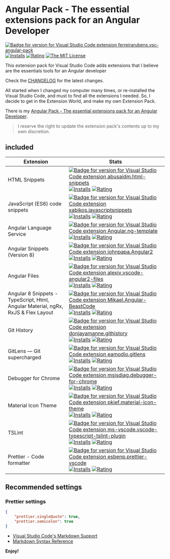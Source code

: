 # Angular Pack - The essential extensions pack for an Angular Developer

[![Badge for version for Visual Studio Code extension ferreirarubens.vsc-angular-pack](https://vsmarketplacebadge.apphb.com/version-short/ferreirarubens.vsc-angular-pack.svg?color=blue&style=?style=for-the-badge&logo=visual-studio-code)](https://marketplace.visualstudio.com/items?itemName=ferreirarubens.vsc-angular-pack&wt.mc_id=angularessentials-github-jopapa) [![Installs](https://vsmarketplacebadge.apphb.com/installs-short/ferreirarubens.vsc-angular-pack.svg?color=blue&style=flat-square)](https://marketplace.visualstudio.com/items?itemName=ferreirarubens.vsc-angular-pack)
[![Rating](https://vsmarketplacebadge.apphb.com/rating-short/ferreirarubens.vsc-angular-pack.svg?color=blue&style=flat-square)](https://marketplace.visualstudio.com/items?itemName=ferreirarubens.vsc-angular-pack) [![The MIT License](https://img.shields.io/badge/license-MIT-orange.svg?color=blue&style=flat-square)](http://opensource.org/licenses/MIT)

This extension pack for Visual Studio Code adds extensions that I believe are the essentials tools for an Angular developer

Check the [CHANGELOG](CHANGELOG.md) for the latest changes.

All started when I changed my computer many times, or re-installed the Visual Studio Code, and must to find all the extensions I needed. So, I decide to get in the Extension World, and make my own Extension Pack.

There is my [Angular Pack - The essential extensions pack for an Angular Developer](https://marketplace.visualstudio.com/items?itemName=ferreirarubens.vsc-angular-pack).

> I reserve the right to update the extension pack's contents up to my own discretion.

## included

| Extension | Stats |
| --------- | ----- |
| HTML Snippets | [![Badge for version for Visual Studio Code extension abusaidm.html-snippets](https://vsmarketplacebadge.apphb.com/version-short/abusaidm.html-snippets.svg?color=blue&style=?style=for-the-badge&logo=visual-studio-code)](https://marketplace.visualstudio.com/items?itemName=abusaidm.html-snippets&wt.mc_id=angularessentials-github-jopapa) [![Installs](https://vsmarketplacebadge.apphb.com/installs-short/abusaidm.html-snippets.svg?color=blue&style=flat-square)](https://marketplace.visualstudio.com/items?itemName=abusaidm.html-snippets) [![Rating](https://vsmarketplacebadge.apphb.com/rating-short/abusaidm.html-snippets.svg?color=blue&style=flat-square)](https://marketplace.visualstudio.com/items?itemName=abusaidm.html-snippets) |
| JavaScript (ES6) code snippets | [![Badge for version for Visual Studio Code extension xabikos.javascriptsnippets](https://vsmarketplacebadge.apphb.com/version-short/xabikos.javascriptsnippets.svg?color=blue&style=?style=for-the-badge&logo=visual-studio-code)](https://marketplace.visualstudio.com/items?itemName=xabikos.javascriptsnippets&wt.mc_id=angularessentials-github-jopapa) [![Installs](https://vsmarketplacebadge.apphb.com/installs-short/xabikos.javascriptsnippets.svg?color=blue&style=flat-square)](https://marketplace.visualstudio.com/items?itemName=xabikos.javascriptsnippets) [![Rating](https://vsmarketplacebadge.apphb.com/rating-short/xabikos.javascriptsnippets.svg?color=blue&style=flat-square)](https://marketplace.visualstudio.com/items?itemName=xabikos.javascriptsnippets) |
| Angular Language Service | [![Badge for version for Visual Studio Code extension Angular.ng-template](https://vsmarketplacebadge.apphb.com/version-short/Angular.ng-template.svg?color=blue&style=?style=for-the-badge&logo=visual-studio-code)](https://marketplace.visualstudio.com/items?itemName=Angular.ng-template&wt.mc_id=angularessentials-github-jopapa) [![Installs](https://vsmarketplacebadge.apphb.com/installs-short/Angular.ng-template.svg?color=blue&style=flat-square)](https://marketplace.visualstudio.com/items?itemName=Angular.ng-template) [![Rating](https://vsmarketplacebadge.apphb.com/rating-short/Angular.ng-template.svg?color=blue&style=flat-square)](https://marketplace.visualstudio.com/items?itemName=Angular.ng-template) |
| Angular Snippets (Version 8) | [![Badge for version for Visual Studio Code extension johnpapa.Angular2](https://vsmarketplacebadge.apphb.com/version-short/johnpapa.Angular2.svg?color=blue&style=?style=for-the-badge&logo=visual-studio-code)](https://marketplace.visualstudio.com/items?itemName=johnpapa.Angular2&wt.mc_id=angularessentials-github-jopapa) [![Installs](https://vsmarketplacebadge.apphb.com/installs-short/johnpapa.Angular2.svg?color=blue&style=flat-square)](https://marketplace.visualstudio.com/items?itemName=johnpapa.Angular2) [![Rating](https://vsmarketplacebadge.apphb.com/rating-short/johnpapa.Angular2.svg?color=blue&style=flat-square)](https://marketplace.visualstudio.com/items?itemName=johnpapa.Angular2) |
| Angular Files | [![Badge for version for Visual Studio Code extension alexiv.vscode-angular2-files](https://vsmarketplacebadge.apphb.com/version-short/alexiv.vscode-angular2-files.svg?color=blue&style=?style=for-the-badge&logo=visual-studio-code)](https://marketplace.visualstudio.com/items?itemName=alexiv.vscode-angular2-files&wt.mc_id=angularessentials-github-jopapa) [![Installs](https://vsmarketplacebadge.apphb.com/installs-short/alexiv.vscode-angular2-files.svg?color=blue&style=flat-square)](https://marketplace.visualstudio.com/items?itemName=alexiv.vscode-angular2-files) [![Rating](https://vsmarketplacebadge.apphb.com/rating-short/alexiv.vscode-angular2-files.svg?color=blue&style=flat-square)](https://marketplace.visualstudio.com/items?itemName=alexiv.vscode-angular2-files) |
| Angular 8 Snippets - TypeScript, Html, Angular Material, ngRx, RxJS & Flex Layout | [![Badge for version for Visual Studio Code extension Mikael.Angular-BeastCode](https://vsmarketplacebadge.apphb.com/version-short/Mikael.Angular-BeastCode.svg?color=blue&style=?style=for-the-badge&logo=visual-studio-code)](https://marketplace.visualstudio.com/items?itemName=Mikael.Angular-BeastCode&wt.mc_id=angularessentials-github-jopapa) [![Installs](https://vsmarketplacebadge.apphb.com/installs-short/Mikael.Angular-BeastCode.svg?color=blue&style=flat-square)](https://marketplace.visualstudio.com/items?itemName=Mikael.Angular-BeastCode) [![Rating](https://vsmarketplacebadge.apphb.com/rating-short/Mikael.Angular-BeastCode.svg?color=blue&style=flat-square)](https://marketplace.visualstudio.com/items?itemName=Mikael.Angular-BeastCode) |
| Git History | [![Badge for version for Visual Studio Code extension donjayamanne.githistory](https://vsmarketplacebadge.apphb.com/version-short/donjayamanne.githistory.svg?color=blue&style=?style=for-the-badge&logo=visual-studio-code)](https://marketplace.visualstudio.com/items?itemName=donjayamanne.githistory&wt.mc_id=angularessentials-github-jopapa) [![Installs](https://vsmarketplacebadge.apphb.com/installs-short/donjayamanne.githistory.svg?color=blue&style=flat-square)](https://marketplace.visualstudio.com/items?itemName=donjayamanne.githistory) [![Rating](https://vsmarketplacebadge.apphb.com/rating-short/donjayamanne.githistory.svg?color=blue&style=flat-square)](https://marketplace.visualstudio.com/items?itemName=donjayamanne.githistory) |
| GitLens — Git supercharged | [![Badge for version for Visual Studio Code extension eamodio.gitlens](https://vsmarketplacebadge.apphb.com/version-short/eamodio.gitlens.svg?color=blue&style=?style=for-the-badge&logo=visual-studio-code)](https://marketplace.visualstudio.com/items?itemName=eamodio.gitlens&wt.mc_id=angularessentials-github-jopapa) [![Installs](https://vsmarketplacebadge.apphb.com/installs-short/eamodio.gitlens.svg?color=blue&style=flat-square)](https://marketplace.visualstudio.com/items?itemName=eamodio.gitlens) [![Rating](https://vsmarketplacebadge.apphb.com/rating-short/eamodio.gitlens.svg?color=blue&style=flat-square)](https://marketplace.visualstudio.com/items?itemName=eamodio.gitlens) |
| Debugger for Chrome | [![Badge for version for Visual Studio Code extension msjsdiag.debugger-for-chrome](https://vsmarketplacebadge.apphb.com/version-short/msjsdiag.debugger-for-chrome.svg?color=blue&style=?style=for-the-badge&logo=visual-studio-code)](https://marketplace.visualstudio.com/items?itemName=msjsdiag.debugger-for-chrome&wt.mc_id=angularessentials-github-jopapa) [![Installs](https://vsmarketplacebadge.apphb.com/installs-short/msjsdiag.debugger-for-chrome.svg?color=blue&style=flat-square)](https://marketplace.visualstudio.com/items?itemName=msjsdiag.debugger-for-chrome) [![Rating](https://vsmarketplacebadge.apphb.com/rating-short/msjsdiag.debugger-for-chrome.svg?color=blue&style=flat-square)](https://marketplace.visualstudio.com/items?itemName=msjsdiag.debugger-for-chrome) |
| Material Icon Theme | [![Badge for version for Visual Studio Code extension pkief.material-icon-theme](https://vsmarketplacebadge.apphb.com/version-short/pkief.material-icon-theme.svg?color=blue&style=?style=for-the-badge&logo=visual-studio-code)](https://marketplace.visualstudio.com/items?itemName=pkief.material-icon-theme&wt.mc_id=angularessentials-github-jopapa) [![Installs](https://vsmarketplacebadge.apphb.com/installs-short/pkief.material-icon-theme.svg?color=blue&style=flat-square)](https://marketplace.visualstudio.com/items?itemName=pkief.material-icon-theme) [![Rating](https://vsmarketplacebadge.apphb.com/rating-short/pkief.material-icon-theme.svg?color=blue&style=flat-square)](https://marketplace.visualstudio.com/items?itemName=pkief.material-icon-theme) |
| TSLint | [![Badge for version for Visual Studio Code extension ms-vscode.vscode-typescript-tslint-plugin](https://vsmarketplacebadge.apphb.com/version-short/ms-vscode.vscode-typescript-tslint-plugin.svg?color=blue&style=?style=for-the-badge&logo=visual-studio-code)](https://marketplace.visualstudio.com/items?itemName=ms-vscode.vscode-typescript-tslint-plugin&wt.mc_id=angularessentials-github-jopapa) [![Installs](https://vsmarketplacebadge.apphb.com/installs-short/ms-vscode.vscode-typescript-tslint-plugin.svg?color=blue&style=flat-square)](https://marketplace.visualstudio.com/items?itemName=ms-vscode.vscode-typescript-tslint-plugin) [![Rating](https://vsmarketplacebadge.apphb.com/rating-short/ms-vscode.vscode-typescript-tslint-plugin.svg?color=blue&style=flat-square)](https://marketplace.visualstudio.com/items?itemName=ms-vscode.vscode-typescript-tslint-plugin) |
| Prettier - Code formatter | [![Badge for version for Visual Studio Code extension esbenp.prettier-vscode](https://vsmarketplacebadge.apphb.com/version-short/esbenp.prettier-vscode.svg?color=blue&style=?style=for-the-badge&logo=visual-studio-code)](https://marketplace.visualstudio.com/items?itemName=esbenp.prettier-vscode&wt.mc_id=angularessentials-github-jopapa) [![Installs](https://vsmarketplacebadge.apphb.com/installs-short/esbenp.prettier-vscode.svg?color=blue&style=flat-square)](https://marketplace.visualstudio.com/items?itemName=esbenp.prettier-vscode) [![Rating](https://vsmarketplacebadge.apphb.com/rating-short/esbenp.prettier-vscode.svg?color=blue&style=flat-square)](https://marketplace.visualstudio.com/items?itemName=esbenp.prettier-vscode) |

## Recommended settings

### Prettier settings

```json
{
    "prettier.singleQuote": true,
    "prettier.semicolon": true
}
```

* [Visual Studio Code's Markdown Support](http://code.visualstudio.com/docs/languages/markdown)
* [Markdown Syntax Reference](https://help.github.com/articles/markdown-basics/)

**Enjoy!**
